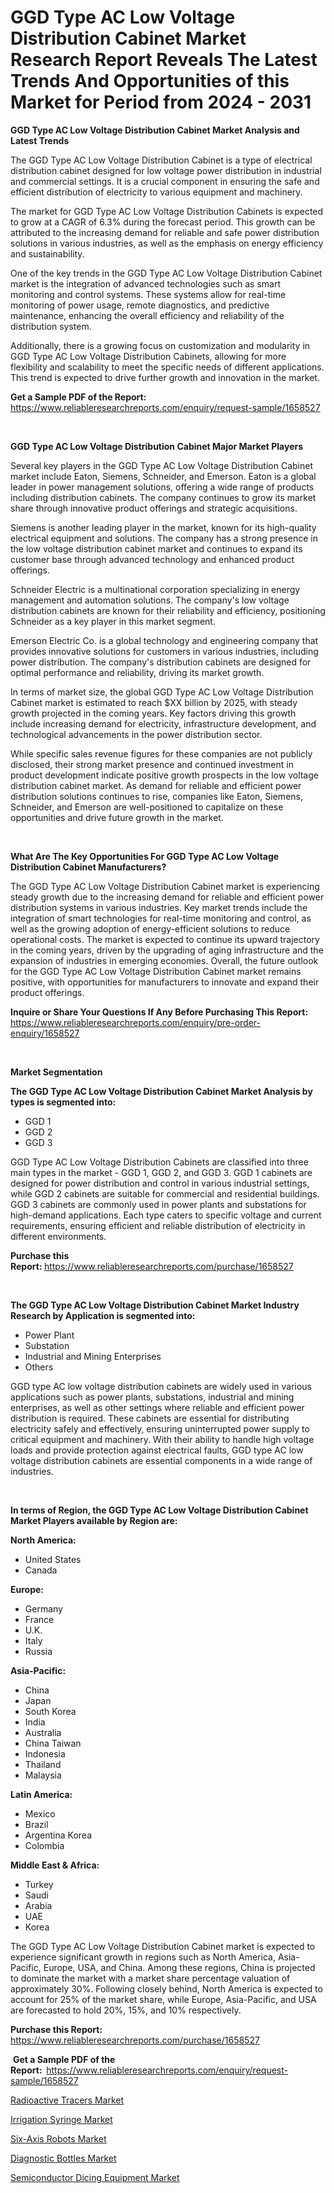 <p><h1>GGD Type AC Low Voltage Distribution Cabinet Market Research Report Reveals The Latest Trends And Opportunities of this Market for Period from 2024 - 2031</h1></p><p><strong>GGD Type AC Low Voltage Distribution Cabinet Market Analysis and Latest Trends</strong></p>
<p><p>The GGD Type AC Low Voltage Distribution Cabinet is a type of electrical distribution cabinet designed for low voltage power distribution in industrial and commercial settings. It is a crucial component in ensuring the safe and efficient distribution of electricity to various equipment and machinery.</p><p>The market for GGD Type AC Low Voltage Distribution Cabinets is expected to grow at a CAGR of 6.3% during the forecast period. This growth can be attributed to the increasing demand for reliable and safe power distribution solutions in various industries, as well as the emphasis on energy efficiency and sustainability.</p><p>One of the key trends in the GGD Type AC Low Voltage Distribution Cabinet market is the integration of advanced technologies such as smart monitoring and control systems. These systems allow for real-time monitoring of power usage, remote diagnostics, and predictive maintenance, enhancing the overall efficiency and reliability of the distribution system.</p><p>Additionally, there is a growing focus on customization and modularity in GGD Type AC Low Voltage Distribution Cabinets, allowing for more flexibility and scalability to meet the specific needs of different applications. This trend is expected to drive further growth and innovation in the market.</p></p>
<p><strong>Get a Sample PDF of the Report:&nbsp;</strong> <a href="https://www.reliableresearchreports.com/enquiry/request-sample/1658527">https://www.reliableresearchreports.com/enquiry/request-sample/1658527</a></p>
<p>&nbsp;</p>
<p><strong>GGD Type AC Low Voltage Distribution Cabinet Major Market Players</strong></p>
<p><p>Several key players in the GGD Type AC Low Voltage Distribution Cabinet market include Eaton, Siemens, Schneider, and Emerson. Eaton is a global leader in power management solutions, offering a wide range of products including distribution cabinets. The company continues to grow its market share through innovative product offerings and strategic acquisitions.</p><p>Siemens is another leading player in the market, known for its high-quality electrical equipment and solutions. The company has a strong presence in the low voltage distribution cabinet market and continues to expand its customer base through advanced technology and enhanced product offerings.</p><p>Schneider Electric is a multinational corporation specializing in energy management and automation solutions. The company's low voltage distribution cabinets are known for their reliability and efficiency, positioning Schneider as a key player in this market segment.</p><p>Emerson Electric Co. is a global technology and engineering company that provides innovative solutions for customers in various industries, including power distribution. The company's distribution cabinets are designed for optimal performance and reliability, driving its market growth.</p><p>In terms of market size, the global GGD Type AC Low Voltage Distribution Cabinet market is estimated to reach $XX billion by 2025, with steady growth projected in the coming years. Key factors driving this growth include increasing demand for electricity, infrastructure development, and technological advancements in the power distribution sector.</p><p>While specific sales revenue figures for these companies are not publicly disclosed, their strong market presence and continued investment in product development indicate positive growth prospects in the low voltage distribution cabinet market. As demand for reliable and efficient power distribution solutions continues to rise, companies like Eaton, Siemens, Schneider, and Emerson are well-positioned to capitalize on these opportunities and drive future growth in the market.</p></p>
<p>&nbsp;</p>
<p><strong>What Are The Key Opportunities For GGD Type AC Low Voltage Distribution Cabinet Manufacturers?</strong></p>
<p><p>The GGD Type AC Low Voltage Distribution Cabinet market is experiencing steady growth due to the increasing demand for reliable and efficient power distribution systems in various industries. Key market trends include the integration of smart technologies for real-time monitoring and control, as well as the growing adoption of energy-efficient solutions to reduce operational costs. The market is expected to continue its upward trajectory in the coming years, driven by the upgrading of aging infrastructure and the expansion of industries in emerging economies. Overall, the future outlook for the GGD Type AC Low Voltage Distribution Cabinet market remains positive, with opportunities for manufacturers to innovate and expand their product offerings.</p></p>
<p><strong>Inquire or Share Your Questions If Any Before Purchasing This Report:</strong> <a href="https://www.reliableresearchreports.com/enquiry/pre-order-enquiry/1658527">https://www.reliableresearchreports.com/enquiry/pre-order-enquiry/1658527</a></p>
<p>&nbsp;</p>
<p><strong>Market Segmentation</strong></p>
<p><strong>The GGD Type AC Low Voltage Distribution Cabinet Market Analysis by types is segmented into:</strong></p>
<p><ul><li>GGD 1</li><li>GGD 2</li><li>GGD 3</li></ul></p>
<p><p>GGD Type AC Low Voltage Distribution Cabinets are classified into three main types in the market - GGD 1, GGD 2, and GGD 3. GGD 1 cabinets are designed for power distribution and control in various industrial settings, while GGD 2 cabinets are suitable for commercial and residential buildings. GGD 3 cabinets are commonly used in power plants and substations for high-demand applications. Each type caters to specific voltage and current requirements, ensuring efficient and reliable distribution of electricity in different environments.</p></p>
<p><strong>Purchase this Report:&nbsp;</strong><a href="https://www.reliableresearchreports.com/purchase/1658527">https://www.reliableresearchreports.com/purchase/1658527</a></p>
<p>&nbsp;</p>
<p><strong>The GGD Type AC Low Voltage Distribution Cabinet Market Industry Research by Application is segmented into:</strong></p>
<p><ul><li>Power Plant</li><li>Substation</li><li>Industrial and Mining Enterprises</li><li>Others</li></ul></p>
<p><p>GGD type AC low voltage distribution cabinets are widely used in various applications such as power plants, substations, industrial and mining enterprises, as well as other settings where reliable and efficient power distribution is required. These cabinets are essential for distributing electricity safely and effectively, ensuring uninterrupted power supply to critical equipment and machinery. With their ability to handle high voltage loads and provide protection against electrical faults, GGD type AC low voltage distribution cabinets are essential components in a wide range of industries.</p></p>
<p>&nbsp;</p>
<p><strong>In terms of Region, the GGD Type AC Low Voltage Distribution Cabinet Market Players available by Region are:</strong></p>
<p>
    <p> <strong> North America: </strong>
        <ul>
            <li>United States</li>
            <li>Canada</li>
        </ul>
        </p> 
    <p> <strong> Europe: </strong>
        <ul>
            <li>Germany</li>
            <li>France</li>
            <li>U.K.</li>
            <li>Italy</li>
            <li>Russia</li>
        </ul>
        </p> 
    <p> <strong> Asia-Pacific: </strong>
        <ul>
            <li>China</li>
            <li>Japan</li>
            <li>South Korea</li>
            <li>India</li>
            <li>Australia</li>
            <li>China Taiwan</li>
            <li>Indonesia</li>
            <li>Thailand</li>
            <li>Malaysia</li>
        </ul>
        </p> 
    <p> <strong> Latin America: </strong>
        <ul>
            <li>Mexico</li>
            <li>Brazil</li>
            <li>Argentina Korea</li>
            <li>Colombia</li>
        </ul>
        </p> 
    <p> <strong> Middle East & Africa: </strong>
        <ul>
            <li>Turkey</li>
            <li>Saudi</li>
            <li>Arabia</li>
            <li>UAE</li>
            <li>Korea</li>
        </ul>
    </p>
    </p>
<p><p>The GGD Type AC Low Voltage Distribution Cabinet market is expected to experience significant growth in regions such as North America, Asia-Pacific, Europe, USA, and China. Among these regions, China is projected to dominate the market with a market share percentage valuation of approximately 30%. Following closely behind, North America is expected to account for 25% of the market share, while Europe, Asia-Pacific, and USA are forecasted to hold 20%, 15%, and 10% respectively.</p></p>
<p><strong>Purchase this Report: </strong><a href="https://www.reliableresearchreports.com/purchase/1658527">https://www.reliableresearchreports.com/purchase/1658527</a></p>
<p>&nbsp;<strong>Get a Sample PDF of the Report:&nbsp;&nbsp;</strong><a href="https://www.reliableresearchreports.com/enquiry/request-sample/1658527">https://www.reliableresearchreports.com/enquiry/request-sample/1658527</a></p>
<p><strong></strong></p>
<p><p><a href="https://medium.com/p/18958f4d6de0/edit">Radioactive Tracers Market</a></p><p><a href="https://medium.com/p/729231da1905/edit">Irrigation Syringe Market</a></p><p><a href="https://github.com/yemakinde/Market-Research-Report-List-1/blob/main/six-axis-robots-market.md">Six-Axis Robots Market</a></p><p><a href="https://medium.com/@patriciahanson2013/diagnostic-bottles-market-outlook-industry-overview-and-forecast-2024-to-2031-d1117a23ff28">Diagnostic Bottles Market</a></p><p><a href="https://github.com/jsmusil/Market-Research-Report-List-1/blob/main/semiconductor-dicing-equipment-market.md">Semiconductor Dicing Equipment Market</a></p></p>